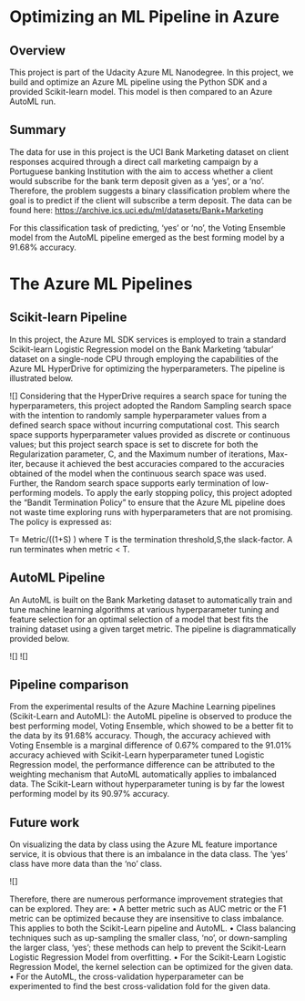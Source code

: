 # Optimizing an ML Pipeline in Azure

## Overview
This project is part of the Udacity Azure ML Nanodegree.
In this project, we build and optimize an Azure ML pipeline using the Python SDK and a provided Scikit-learn model.
This model is then compared to an Azure AutoML run.

## Summary
The data for use in this project is the UCI Bank Marketing dataset on client responses acquired through a direct call marketing campaign by a Portuguese banking Institution with the aim to access whether a client would subscribe for the bank term deposit given as a ‘yes’, or a ‘no’. Therefore, the problem suggests a binary classification problem where the goal is to predict if the client will subscribe a term deposit. The data can be found here: https://archive.ics.uci.edu/ml/datasets/Bank+Marketing

For this classification task of predicting, ‘yes’ or ‘no’, the Voting Ensemble model from the AutoML pipeline emerged as the best forming model by a 91.68% accuracy. 

# The Azure ML Pipelines

## Scikit-learn Pipeline
In this project, the Azure ML SDK services is employed to train a standard Scikit-learn Logistic Regression model on the Bank Marketing ‘tabular’ dataset on a single-node CPU through employing the capabilities of the Azure ML HyperDrive for optimizing the hyperparameters. The pipeline is illustrated below.

![]
Considering that the HyperDrive requires a search space for tuning the hyperparameters, this project adopted the Random Sampling search space with the intention to randomly sample hyperparameter values from a defined search space without incurring computational cost. This search space supports hyperparameter values provided as discrete or continuous values; but this project search space is set to discrete for both the Regularization parameter, C, and the Maximum number of iterations, Max-iter, because it achieved the best accuracies compared to the accuracies obtained of the model when the continuous search space was used.
Further, the Random search space supports early termination of low-performing models. To apply the early stopping policy, this project adopted the “Bandit Termination Policy” to ensure that the Azure ML pipeline does not waste time exploring runs with hyperparameters that are not promising. The policy is expressed as:

T=  Metric/((1+S) )                           where T is the termination threshold,S,the slack-factor. 
A run terminates when metric < T.


## AutoML Pipeline
An AutoML is built on the Bank Marketing dataset to automatically train and tune machine learning algorithms at various hyperparameter tuning and feature selection for an optimal selection of a model that best fits the training dataset using a given target metric. The pipeline is diagrammatically provided below.

![]
![]

## Pipeline comparison
From the experimental results of the Azure Machine Learning pipelines (Scikit-Learn and AutoML): the AutoML pipeline is observed to produce the best performing model, Voting Ensemble, which showed to be a better fit to the data by its 91.68% accuracy. Though, the accuracy achieved with Voting Ensemble is a marginal difference of 0.67% compared to the 91.01% accuracy achieved with Scikit-Learn hyperparameter tuned Logistic Regression model, the performance difference can be attributed to the weighting mechanism that AutoML automatically applies to imbalanced data. The Scikit-Learn without hyperparameter tuning is by far the lowest performing model by its 90.97% accuracy. 

## Future work
On visualizing the data by class using the Azure ML feature importance service, it is obvious that there is an imbalance in the data class. The ‘yes’ class have more data than the ‘no’ class. 

![]


Therefore, there are numerous performance improvement strategies that can be explored. They are:
    •	 A better metric such as AUC metric or the F1 metric can be optimized because they are insensitive to class imbalance. This applies to both the Scikit-Learn pipeline           and AutoML. 
    •	Class balancing techniques such as up-sampling the smaller class, ‘no’, or down-sampling the larger class, ‘yes’; these methods can help to prevent the Scikit-Learn            Logistic Regression Model from overfitting. 
    •	For the Scikit-Learn Logistic Regression Model, the kernel selection can be optimized for the given data. 
    •	For the AutoML, the cross-validation hyperparameter can be experimented to find the best cross-validation fold for the given data.

